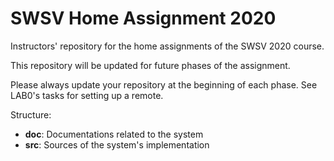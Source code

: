 # SWSV Home Assignment 2020

Instructors' repository for the home assignments of the SWSV 2020 course.

This repository will be updated for future phases of the assignment.

Please always update your repository at the beginning of each phase. See LAB0's tasks for setting up a remote.

Structure:
- **doc**: Documentations related to the system 
- **src**: Sources of the system's implementation
